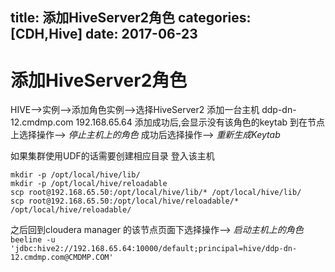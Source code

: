 title: 添加HiveServer2角色
categories: [CDH,Hive]
date: 2017-06-23
---
# 添加HiveServer2角色
HIVE-->实例-->添加角色实例-->选择HiveServer2
添加一台主机 ddp-dn-12.cmdmp.com   192.168.65.64
添加成功后,会显示没有该角色的keytab
到在节点上选择操作--> *停止主机上的角色*
成功后选择操作--> *重新生成Keytab*

如果集群使用UDF的话需要创建相应目录
登入该主机
```
mkdir -p /opt/local/hive/lib/
mkdir -p /opt/local/hive/reloadable
scp root@192.168.65.50:/opt/local/hive/lib/* /opt/local/hive/lib/
scp root@192.168.65.50:/opt/local/hive/reloadable/* /opt/local/hive/reloadable/
```

之后回到cloudera manager 的该节点页面下选择操作--> *启动主机上的角色*
`beeline -u 'jdbc:hive2://192.168.65.64:10000/default;principal=hive/ddp-dn-12.cmdmp.com@CMDMP.COM'`
